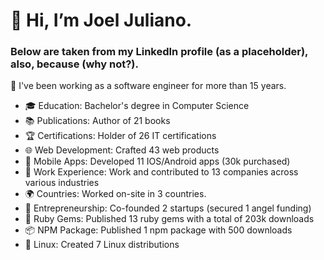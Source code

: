# 👋 Hi, I’m Joel Juliano.

### Below are taken from my LinkedIn profile (as a placeholder), also, because (why not?).

🚀 I've been working as a software engineer for more than 15 years.

- 🎓 Education: Bachelor's degree in Computer Science
- 📚 Publications: Author of 21 books
- 🏆 Certifications: Holder of 26 IT certifications
- 🌐 Web Development: Crafted 43 web products
- 📱 Mobile Apps: Developed 11 IOS/Android apps (30k purchased)
- 💼 Work Experience: Work and contributed to 13 companies across various industries
- 🌍 Countries: Worked on-site in 3 countries.
- 🚀 Entrepreneurship: Co-founded 2 startups (secured 1 angel funding)
- 💎 Ruby Gems: Published 13 ruby gems with a total of 203k downloads
- 📦 NPM Package: Published 1 npm package with 500 downloads
- 🐧 Linux: Created 7 Linux distributions

